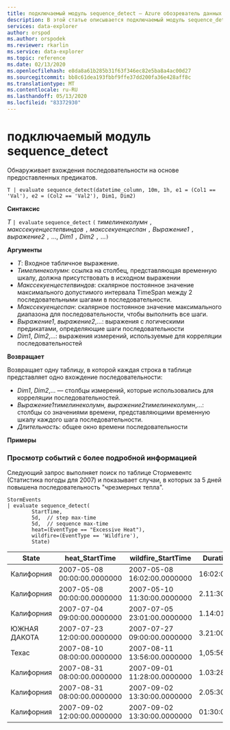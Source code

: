 ```yaml
---
title: подключаемый модуль sequence_detect — Azure обозреватель данных
description: В этой статье описывается подключаемый модуль sequence_detect в Azure обозреватель данных.
services: data-explorer
author: orspod
ms.author: orspodek
ms.reviewer: rkarlin
ms.service: data-explorer
ms.topic: reference
ms.date: 02/13/2020
ms.openlocfilehash: e8da8a61b285b31f63f346ec82e5ba8a4ac00d27
ms.sourcegitcommit: bb8c61dea193fbbf9ffe37dd200fa36e428aff8c
ms.translationtype: MT
ms.contentlocale: ru-RU
ms.lasthandoff: 05/13/2020
ms.locfileid: "83372930"
---
```

# <a name="sequence_detect-plugin"></a>подключаемый модуль sequence_detect

Обнаруживает вхождения последовательности на основе предоставленных предикатов.

```kusto
T | evaluate sequence_detect(datetime_column, 10m, 1h, e1 = (Col1 == 'Val'), e2 = (Col2 == 'Val2'), Dim1, Dim2)
```

**Синтаксис**

*T* `| evaluate` `sequence_detect` `(` *тимелинеколумн* `,` *макссекуенцестепвиндов* `,` *макссекуенцеспан* `,` *Выражение1* `,` *выражение2* `,` ..., *Dim1* `,` *Dim2* `,` ...`)`

**Аргументы**

* *T*: Входное табличное выражение.
* *Тимелинеколумн*: ссылка на столбец, представляющая временную шкалу, должна присутствовать в исходном выражении
* *Макссекуенцестепвиндов*: скалярное постоянное значение максимального допустимого интервала TimeSpan между 2 последовательными шагами в последовательности.
* *Макссекуенцеспан*: скалярное постоянное значение максимального диапазона для последовательности, чтобы выполнить все шаги.
* *Выражение1*, *выражение2*,...: выражения с логическими предикатами, определяющие шаги последовательности
* *Dim1*, *Dim2*,...: выражения измерений, используемые для корреляции последовательностей

**Возвращает**

Возвращает одну таблицу, в которой каждая строка в таблице представляет одно вхождение последовательности:

* *Dim1*, *Dim2*,... — столбцы измерений, которые использовались для корреляции последовательностей.
* *Выражение1*_*тимелинеколумн*, *выражение2*_*тимелинеколумн*,...: столбцы со значениями времени, представляющими временную шкалу каждого шага последовательности.
* *Длительность*: общее окно времени последовательности

**Примеры**

### <a name="exploring-storm-events"></a>Просмотр событий с более подробной информацией 

Следующий запрос выполняет поиск по таблице Стормевентс (Статистика погоды для 2007) и показывает случаи, в которых за 5 дней повышена последовательность "чрезмерных тепла".

<!-- csl: https://help.kusto.windows.net/Samples -->
```kusto
StormEvents
| evaluate sequence_detect(
        StartTime,
        5d,  // step max-time
        5d,  // sequence max-time
        heat=(EventType == "Excessive Heat"), 
        wildfire=(EventType == 'Wildfire'), 
        State)
```

|State|heat_StartTime|wildfire_StartTime|Duration|
|---|---|---|---|
|Калифорния|2007-05-08 00:00:00.0000000|2007-05-08 16:02:00.0000000|16:02:00|
|Калифорния|2007-05-08 00:00:00.0000000|2007-05-10 11:30:00.0000000|2.11:30:00|
|Калифорния|2007-07-04 09:00:00.0000000|2007-07-05 23:01:00.0000000|1.14:01:00|
|ЮЖНАЯ ДАКОТА|2007-07-23 12:00:00.0000000|2007-07-27 09:00:00.0000000|3.21:00|
|Техас|2007-08-10 08:00:00.0000000|2007-08-11 13:56:00.0000000|1,05:56:00|
|Калифорния|2007-08-31 08:00:00.0000000|2007-09-01 11:28:00.0000000|1.03:28:00|
|Калифорния|2007-08-31 08:00:00.0000000|2007-09-02 13:30:00.0000000|2.05:30:00|
|Калифорния|2007-09-02 12:00:00.0000000|2007-09-02 13:30:00.0000000|01:30:00|
